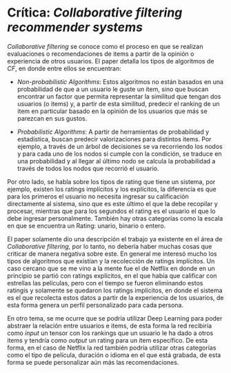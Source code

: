 # Crítica: *Collaborative filtering recommender systems*

*Collaborative filtering* se conoce como el proceso en que se realizan evaluaciones o recomendaciones de items a partir de la opinión o experiencia de otros usuarios. El paper detalla los tipos de algoritmos de *CF*, en donde entre ellos se encuentran:

* *Non-probabilistic Algorithms*: Estos algoritmos no están basados en una probabilidad de que a un usuario le guste un item, sino que buscan encontrar un factor que permita representar la similitud que tengan dos usuarios (o items) y, a partir de esta similitud, predecir el ranking de un item en particular basado en la opinión de los usuarios que más se parezcan en sus gustos.

* *Probabilistic Algorithms*: A partir de herramientas de probabilidad y estadística, buscan predecir valorizaciones para distintos items. Por ejemplo, a través de un árbol de decisiones se va recorriendo los nodos y para cada uno de los nodos si cumple con la condición, se traduce en una probabilidad y al llegar al último nodo se calcula la probabilidad a través de todos los nodos que recorrió el usuario.

Por otro lado, se habla sobre los tipos de rating que tiene un sistema, por ejemplo, existen los ratings implícitos y los explícitos, la diferencia es que para los primeros el usuario no necesita ingresar su calificación directamente al sistema, sino que es este último el que la debe recopilar y procesar, mientras que para los segundos el rating es el usuario el que lo debe ingresar personalmente. También hay otras categorías como la escala en que se encuentra un Rating: unario, binario o entero. 


El paper solamente dio una descripción el trabajo ya existente en el área de *Collaborative filtering*, por lo tanto, no debería haber muchas cosas que criticar de manera negativa sobre este. En general me interesó mucho los tipos de algoritmos que existían y la recolección de ratings implícitos. Un caso cercano que se me vino a la mente fue el de Netflix en donde en un principio se partió con ratings explícitos, en el que había que calificar con estrellas las películas, pero con el tiempo se fueron eliminando estos ratingis y solamente se quedaron los ratings implícitos, en donde el sistema es el que recolecta estos datos a partir de la experiencia de los usuarios, de esta forma genera un perfil personalizado para cada persona. 

En otro tema, se me ocurre que se podría utilizar Deep Learning para poder abstraer la relación entre usuarios e items, de esta forma la red recibiría como *input* un tensor con los rankings que un usuario le ha dado a otros items y tendría como *output* un rating para un item específico. De esta forma, en el caso de Netflix la red también podría utilizar otras categorías como el tipo de película, duración o idioma en el que está grabada, de esta forma se puede personalizar aún más las recomendaciones.


